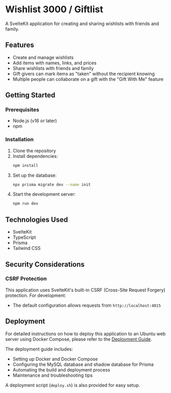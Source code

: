 # Wishlist 3000 / Giftlist

A SvelteKit application for creating and sharing wishlists with friends and family.

## Features

- Create and manage wishlists
- Add items with names, links, and prices
- Share wishlists with friends and family
- Gift givers can mark items as "taken" without the recipient knowing
- Multiple people can collaborate on a gift with the "Gift With Me" feature

## Getting Started

### Prerequisites

- Node.js (v16 or later)
- npm

### Installation

1. Clone the repository
2. Install dependencies:
   ```bash
   npm install
   ```
3. Set up the database:
   ```bash
   npx prisma migrate dev --name init
   ```
4. Start the development server:
   ```bash
   npm run dev
   ```

## Technologies Used

- SvelteKit
- TypeScript
- Prisma
- Tailwind CSS

## Security Considerations

### CSRF Protection

This application uses SvelteKit's built-in CSRF (Cross-Site Request Forgery) protection. For development:

- The default configuration allows requests from `http://localhost:4015`

## Deployment

For detailed instructions on how to deploy this application to an Ubuntu web server using Docker Compose, please refer
to the [Deployment Guide](DEPLOYMENT.md).

The deployment guide includes:

- Setting up Docker and Docker Compose
- Configuring the MySQL database and shadow database for Prisma
- Automating the build and deployment process
- Maintenance and troubleshooting tips

A deployment script (`deploy.sh`) is also provided for easy setup.
